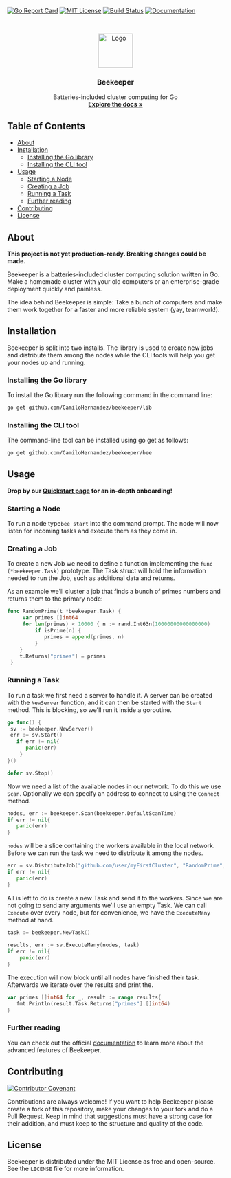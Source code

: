 [![Go Report Card][go-report-shield]][go-report-url] 
[![MIT License][license-shield]][license-url] 
[![Build Status][travis-shield]][travis-url] 
[![Documentation][docs-shield]][docs-url]  
  
<!-- LOGO -->  
<br />  
<p align="center">  
  <a href="https://beekeeper.dev">  
    <img src="https://beekeeper.dev/logo.svg" alt="Logo" width="80" height="80">  
  </a>  
  
  <h3 align="center">Beekeeper</h3>  
  
  <p align="center">  
    Batteries-included cluster computing for Go  
    <br /> 
    <a href="https://beekeeper.dev/documentation"><strong>Explore the docs »</strong></a>  
  </p>  
</p>  
  
<!-- TABLE OF CONTENTS -->  
## Table of Contents  
* [About](#about)  
* [Installation](#installation)  
   * [Installing the Go library](#installing-the-go-library)  
   * [Installing the CLI tool](#installing-the-cli-tool)  
* [Usage](#usage)  
   * [Starting a Node](#starting-a-node)  
   * [Creating a Job](#creating-a-job)  
   * [Running a Task](#running-a-task)  
   * [Further reading](#further-reading)  
* [Contributing](#contributing)  
* [License](#license)  
  
<!-- ABOUT -->  
## About  
**This project is not yet production-ready. Breaking changes could be made.**  
  
Beekeeper is a batteries-included cluster computing solution written in Go. Make a homemade cluster with your old computers or an enterprise-grade deployment quickly and painless.  
  
The idea behind Beekeeper is simple: Take a bunch of computers and make them work together for a faster and more reliable system (yay, teamwork!).  
  
<!-- GETTING STARTED -->  
## Installation  
Beekeeper is split into two installs. The library is used to create new jobs and distribute them among the nodes while the CLI tools will help you get your nodes up and running.  
  
### Installing the Go library  
To install the Go library run the following command in the command line:  
```bash  
go get github.com/CamiloHernandez/beekeeper/lib  
```  
  
### Installing the CLI tool  
The command-line tool can be installed using go get as follows:  
```bash  
go get github.com/CamiloHernandez/beekeeper/bee  
```  
  
<!-- Usage -->  
## Usage  
  
**Drop by our [Quickstart page](https://beekeeper.dev/documentation/quickstart) for an in-depth onboarding!**  
  
### Starting a Node  
To run a node type`bee start` into the command prompt. The node will now listen for incoming tasks and execute them as they come in.
  
### Creating a Job  
To create a new Job we need to define a function implementing the `func (*beekeeper.Task)` prototype. The Task struct will hold the information needed to run the Job, such as additional data and returns.  
  
As an example we'll cluster a job that finds a bunch of primes numbers and returns them to the primary node:  
```go 
func RandomPrime(t *beekeeper.Task) {  
	 var primes []int64  
	 for len(primes) < 10000 { n := rand.Int63n(10000000000000000)  
		 if isPrime(n) { 
			primes = append(primes, n)
		 } 
	}  
	t.Returns["primes"] = primes
 }
```  
  
### Running a Task  
To run a task we first need a server to handle it. A server can be created with the `NewServer` function, and it can then be started with the `Start` method. This is blocking, so we'll run it inside a goroutine.  
```go  
go func() {  
 sv := beekeeper.NewServer()   
 err := sv.Start()    
   if err != nil{    
      panic(err)    
    } 
}()

defer sv.Stop()
```  
Now we need a list of the available nodes in our network. To do this we use `Scan`. Optionally we can specify an address to connect to using the `Connect` method. 
```go  
nodes, err := beekeeper.Scan(beekeeper.DefaultScanTime) 
if err != nil{    
   panic(err)  
}  
```  
`nodes` will be a slice containing the workers available in the local network. Before we can run the task we need to distribute it among the nodes.  
```go  
err = sv.DistributeJob("github.com/user/myFirstCluster", "RandomPrime", nodes...) 
if err != nil{    
   panic(err)  
}  
```  
All is left to do is create a new Task and send it to the workers. Since we are not going to send any arguments we'll use an empty Task. We can call `Execute` over every node, but for convenience, we have the `ExecuteMany` method at hand.
```go  
task := beekeeper.NewTask()  
  
results, err := sv.ExecuteMany(nodes, task) 
if err != nil{    
    panic(err) 
}  
```  
The execution will now block until all nodes have finished their task. Afterwards we iterate over the results and print the.  
```go  
var primes []int64 for _, result := range results{    
   fmt.Println(result.Task.Returns["primes"].[]int64)  
}  
```  
  
### Further reading  
You can check out the official [documentation](https://beekeeper.dev/documentation) to learn more about the advanced features of Beekeeper.  
  
<!-- CONTRIBUTING -->  
## Contributing  
[![Contributor Covenant][covenant-shield]][covenant-url]  
  
Contributions are always welcome! If you want to help Beekeeper please create a fork of this repository, make your changes to your fork and do a Pull Request. Keep in mind that suggestions must have a strong case for their addition, and must keep to the structure and quality of the code.  
  
<!-- LICENSE -->  
## License  
Beekeeper is distributed under the MIT License as free and open-source. See the `LICENSE` file for more information.  
  
<!-- MARKDOWN LINKS -->  
[go-report-shield]: https://goreportcard.com/badge/github.com/CamiloHernandez/beekeeper  
[go-report-url]: https://goreportcard.com/report/github.com/CamiloHernandez/beekeeper  
  
[license-shield]: https://img.shields.io/github/license/CamiloHernandez/beekeeper  
[license-url]: https://github.com/CamiloHernandez/beekeeper/blob/master/LICENSE  
  
[travis-shield]: https://travis-ci.org/CamiloHernandez/beekeeper.svg?branch=master  
[travis-url]: https://travis-ci.org/CamiloHernandez/beekeeper  
  
[docs-shield]: https://pkg.go.dev/badge/github.com/CamiloHernandez/beekeeper/lib  
[docs-url]: https://pkg.go.dev/github.com/CamiloHernandez/beekeeper/lib  
  
[covenant-shield]: https://img.shields.io/badge/Contributor%20Covenant-v2.0-green  
[covenant-url]: https://github.com/CamiloHernandez/beekeeper/blob/master/.github/CODE_OF_CONDUCT.md
